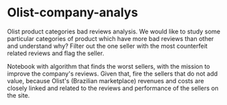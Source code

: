 # Olist-company-analys
Olist product categories bad reviews analysis. We would like to study some particular categories of product which have more bad reviews than other and understand why? Filter out the one seller with the most counterfeit related reviews and flag the seller.

Notebook with algorithm that finds the worst sellers, with the mission to improve the company's reviews. Given that, fire the sellers that do not add value, because Olist's (Brazilian marketplace) revenues and costs are closely linked and related to the reviews and performance of the sellers on the site.
